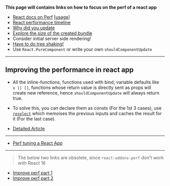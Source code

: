 **This page will contains links on how to focus on the perf of a react app**

* [React docs on Perf](https://facebook.github.io/react/docs/perf.html)  [[usage](https://engineering.musefind.com/how-to-benchmark-react-components-the-quick-and-dirty-guide-f595baf1014c)]
* [React performance timeline](https://facebook.github.io/react/blog/2016/11/16/react-v15.4.0.html#profiling-components-with-chrome-timeline)
* [Why did you update](https://github.com/garbles/why-did-you-update)
* [Explore the size of the created bundle](https://www.npmjs.com/package/source-map-explorer)
* Consider initial server side rendering!
* [Have to do tree shaking!](https://webpack.js.org/guides/tree-shaking/)
* Use `React.PureComponent` or write your own `shouldComponentUpdate`

---

## Improving the performance in react app

* All the inline-functions, functions used with bind, variable defaults like ` x || []`, functions whose return value is directly sent as props will create new reference, hence `shouldComponentUpdate` will always return true.
* To solve this, you can declare them as consts (For the 1st 3 cases), use [`reselect`](https://github.com/reactjs/reselect) which memoises the previous inputs and caches the result for it (For the last case).

* [Detailed Article](https://medium.com/@esamatti/react-js-pure-render-performance-anti-pattern-fb88c101332f)

---

* [Perf tuning a React App](https://codeburst.io/performance-tuning-a-react-application-f480f46dc1a2)

---

> The below two links are obsolete, since `react-addons-perf` don't work with React 16

* [Improve perf part 1](http://benchling.engineering/performance-engineering-with-react/)
* [Improve perf part 2](http://benchling.engineering/deep-dive-react-perf-debugging/)

